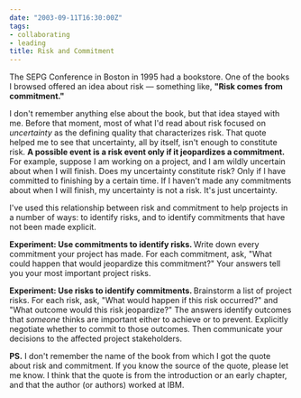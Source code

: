 ```yaml
---
date: "2003-09-11T16:30:00Z"
tags:
- collaborating
- leading
title: Risk and Commitment
---
```


<p> The SEPG Conference in Boston in 1995 had a bookstore. One of the books I browsed offered an idea about risk — something like, <strong> "Risk comes from commitment." </strong>
</p>
<p> I don't remember anything else about the book, but that idea stayed with me. Before that moment, most of what I'd read about risk focused on <em>uncertainty</em> as the defining quality that characterizes risk. That quote helped me to see that uncertainty, all by itself, isn't enough to constitute risk. <strong> A possible event is a risk event only if it jeopardizes a commitment. </strong> For example, suppose I am working on a project, and I am wildly uncertain about when I will finish. Does my uncertainty constitute risk? Only if I have committed to finishing by a certain time. If I haven't made any commitments about when I will finish, my uncertainty is not a risk. It's just uncertainty. </p>
<p> I've used this relationship between risk and commitment to help projects in a number of ways: to identify risks, and to identify commitments that have not been made explicit. </p>
<p>
<strong> Experiment: Use commitments to identify risks. </strong> Write down every commitment your project has made. For each commitment, ask, "What could happen that would jeopardize this commitment?" Your answers tell you your most important project risks. </p>
<p>
<strong> Experiment: Use risks to identify commitments. </strong> Brainstorm a list of project risks. For each risk, ask, "What would happen if this risk occurred?" and "What outcome would this risk jeopardize?" The answers identify outcomes that <em>someone</em> thinks are important either to achieve or to prevent. Explicitly negotiate whether to commit to those outcomes. Then communicate your decisions to the affected project stakeholders. </p>
<p>
<strong>PS.</strong> I don't remember the name of the book from which I got the quote about risk and commitment. If you know the source of the quote, please let me know. I think that the quote is from the introduction or an early chapter, and that the author (or authors) worked at IBM. </p>
